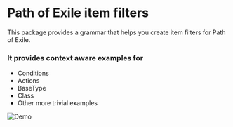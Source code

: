 # Path of Exile item filters

This package provides a grammar that helps you create item filters for Path of Exile.

### It provides context aware examples for
* Conditions
* Actions
* BaseType
* Class
* Other more trivial examples

![Demo](https://raw.githubusercontent.com/callum-ramage/path-of-exile-item-filter/master/demo.gif)
